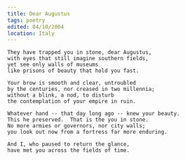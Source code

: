```yaml
---
title: Dear Augustus
tags: poetry
edited: 04/10/2004
location: Italy
---
```


    They have trapped you in stone, dear Augustus,
    with eyes that still imagine southern fields,
    yet see only walls of museums
    like prisons of beauty that hold you fast.

    Your brow is smooth and clear, untroubled
    by the centuries, nor creased in two millennia;
    without a blink, a nod, to disturb
    the contemplation of your empire in ruin.

    Whatever hand -- that day long ago -- knew your beauty.
    This he preserved.  That is the you in stone.
    No more armies or governors, nor city walls;
    you look out now from a fortress far more enduring.

    And I, who paused to return the glance,
    have met you across the fields of time.


